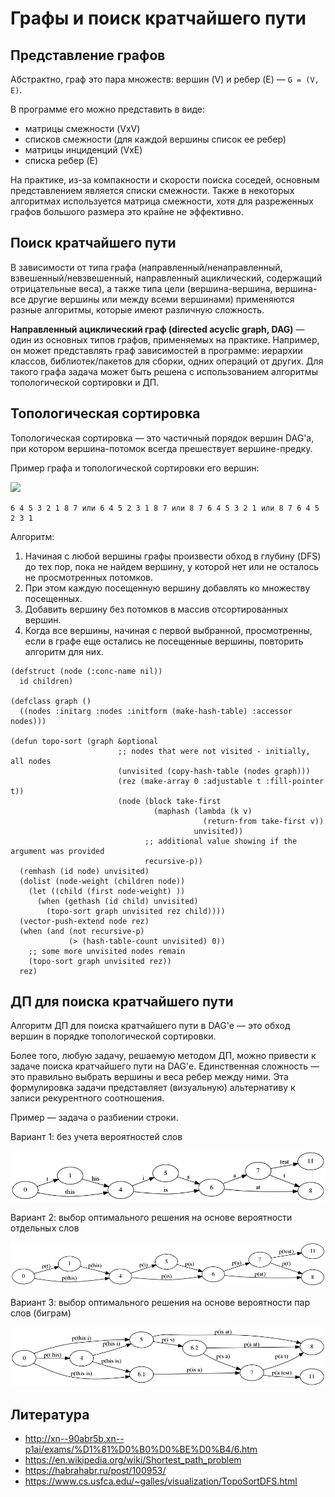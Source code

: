 # Графы и поиск кратчайшего пути

## Представление графов

Абстрактно, граф это пара множеств: вершин (V) и ребер (E) — `G = (V, E)`.

В программе его можно представить в виде:

- матрицы смежности (VxV)
- списков смежности (для каждой вершины список ее ребер)
- матрицы инциденций (VxE)
- списка ребер (E)

На практике, из-за компакности и скорости поиска соседей, основным представлением является списки смежности.
Также в некоторых алгоритмах используется матрица смежности, хотя для разреженных графов большого размера это крайне не эффективно.


## Поиск кратчайшего пути

В зависимости от типа графа (направленный/ненаправленный, взвешенный/невзвешенный, направленный ациклический, содержащий отрицательные веса), а также типа цели (вершина-вершина, вершина-все другие вершины или между всеми вершинами) применяются разные алгоритмы, которые имеют различную сложность.

**Направленный ациклический граф (directed acyclic graph, DAG)** — один из основных типов графов, применяемых на практике. Например, он может представлять граф зависимостей в программе: иерархии классов, библиотек/пакетов для сборки, одних операций от других. Для такого графа задача может быть решена с использованием алгоритмы топологической сортировки и ДП.

## Топологическая сортировка

Топологическая сортировка — это частичный порядок вершин DAG'а, при котором вершина-потомок всегда прешествует вершине-предку.

Пример графа и топологической сортировки его вершин:

![](graph-topo.png)

```
6 4 5 3 2 1 8 7 или 6 4 5 2 3 1 8 7 или 8 7 6 4 5 3 2 1 или 8 7 6 4 5 2 3 1
```

Алгоритм:

1. Начиная с любой вершины графы произвести обход в глубину (DFS) до тех пор, пока не найдем вершину, у которой нет или не осталось не просмотренных потомков.
2. При этом каждую посещенную вершину добавлять ко множеству посещенных.
3. Добавить вершину без потомков в массив отсортированных вершин.
4. Когда все вершины, начиная с первой выбранной, просмотренны, если в графе еще остались не посещенные вершины, повторить алгоритм для них.

```
(defstruct (node (:conc-name nil))
  id children)

(defclass graph ()
  ((nodes :initarg :nodes :initform (make-hash-table) :accessor nodes)))

(defun topo-sort (graph &optional
                        ;; nodes that were not visited - initially, all nodes
                        (unvisited (copy-hash-table (nodes graph)))
                        (rez (make-array 0 :adjustable t :fill-pointer t))
                        (node (block take-first
                                (maphash (lambda (k v)
                                           (return-from take-first v))
                                         unvisited))
                              ;; additional value showing if the argument was provided
                              recursive-p))
  (remhash (id node) unvisited)
  (dolist (node-weight (children node))
    (let ((child (first node-weight) ))
      (when (gethash (id child) unvisited)
        (topo-sort graph unvisited rez child))))
  (vector-push-extend node rez)
  (when (and (not recursive-p)
             (> (hash-table-count unvisited) 0))
    ;; some more unvisited nodes remain
    (topo-sort graph unvisited rez))
  rez)
```


## ДП для поиска кратчайшего пути

Алгоритм ДП для поиска кратчайшего пути в DAG'е — это обход вершин в порядке топологической сортировки.

Более того, любую задачу, решаемую методом ДП, можно привести к задаче поиска кратчайшего пути на DAG'е. Единственная сложность — это правильно выбрать вершины и веса ребер между ними. Эта формулировка задачи представляет (визуальную) альтернативу к записи рекурентного соотношения.

Пример — задача о разбиении строки.

Вариант 1: без учета вероятностей слов

![](img/graph-strsplit-basic.png)

Вариант 2: выбор оптимального решения на основе вероятности отдельных слов

![](img/graph-strsplit-1gram.png)

Вариант 3: выбор оптимального решения на основе вероятности пар слов (биграм)

![](img/graph-strsplit-2grams.png)



## Литература

- http://xn--90abr5b.xn--p1ai/exams/%D1%81%D0%B0%D0%BE%D0%B4/6.htm
- https://en.wikipedia.org/wiki/Shortest_path_problem
- https://habrahabr.ru/post/100953/
- https://www.cs.usfca.edu/~galles/visualization/TopoSortDFS.html
